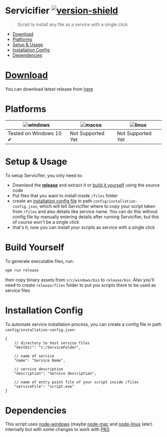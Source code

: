 # Servicifier [![version-shield]][release] 
> Script to install any file as a service with a single click

- [Download](#download)
- [Platforms](#platforms)
- [Setup & Usage](#setup--usage)
- [Installation Config](#installation-config)
- [Dependencies](#dependencies)


# [Download][release]
You can download latest release from [here][release]

# Platforms

![windows] | ![macos] | ![linux] |
--- | --- | --- |
Tested on Windows 10 ✔ | Not Supported Yet  | Not Supported Yet  |

# Setup & Usage

To setup Servicifier, you only need to: 

- Downlaod the __[release][release]__ and extract it or [build it yourself](#build-yourself) using the source code
- Put files that you want to install inside `/files` folder
- create an [installation config file](#installation-config) in path `config/installation-config.json`, which will tell Servicifier where to copy your script taken from `/files` and also details like service name. You can do this without config file by manually entering details after running Servicifier, but this of course won't be a single click
- that's it, now you can install your scripts as service with a single click

# Build Yourself
To generate executable files, run:
```bash
npm run release
```
then copy binary assets from `src/windows/bin` to `release/bin`. Also you'll need to create `release/files` folder to put you scripts there to be used as service files

# Installation Config
To automate service installation process, you can create a config file in path `config/installation-config.json`:

```jsonc
{
    // directory to host service files
    "destDir": "c:/ServiceFolder",

    // name of service
    "name": "Service Name",

    // service description
    "description": "Service description",

    // name of entry point file of your script inside /files
    "serviceFile": "script.exe"
}
```

# Dependencies
This script uses [node-windows][node-windows] (maybe [node-mac][node-mac] and [node-linux][node-linux] later) internally but with some changes to work with [PKG][pkg]

[version-shield]: https://img.shields.io/badge/Version-1.0.0-blue
[release]: https://github.com/ErAz7/servicifier/releases
[node-windows]: https://github.com/coreybutler/node-windows#readme
[node-mac]: https://github.com/coreybutler/node-mac
[node-linux]: https://github.com/coreybutler/node-linux
[pkg]: https://github.com/vercel/pkg#readme
[windows]: https://user-images.githubusercontent.com/46329768/120122894-fa2bfb00-c1c0-11eb-9700-8a55d43f1e01.png
[macos]: https://user-images.githubusercontent.com/46329768/120122895-fbf5be80-c1c0-11eb-92c4-fba52ce104cc.png
[linux]: https://user-images.githubusercontent.com/46329768/120122893-f7c9a100-c1c0-11eb-8c7b-405c73691113.png
